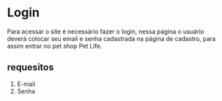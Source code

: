 # Login 

Para acessar o site é necessário fazer o login, nessa página o usuário deverá colocar seu email e senha cadastrada na página de cadastro, para assim entrar no pet shop Pet Life. 

 ## requesitos

 1. E-mail
 2. Senha